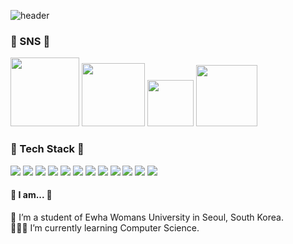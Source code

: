 ![header](https://capsule-render.vercel.app/api?type=waving&color=gradient&customColorList=0,3,6,9,0&height=250&section=header&text=Hyun's%20Github&fontSize=35&fontColor=FFFFFF&animation=fadeIn&fontAlignY=41)

<h3>🩷 SNS 🩷</h3>
<a href="https://www.instagram.com/hyun__ini/" target=" Instagram"><img src="https://img.shields.io/badge/Instagram-FF00BF?style=flat-square&logo=instagram&logoColor=white"/width=110></a> 
<a href="https://www.facebook.com/profile.php?id=100044179783207" target=" Facebook"><img src="https://img.shields.io/badge/Facebook-0080FF?style=flat-square&logo=facebook&logoColor=white"/width=101></a> 
<a href="https://velog.io/@ccomi/series" target=" Velog"><img src="https://img.shields.io/badge/Velog-01DFA5?style=flat-square&logo=Velog&logoColor=white"/width=74></a> 
<a href="https://www.youtube.com/channel/UCDFyLh6C-ZnTwW-_PeU-EcA" target=" youtube"><img src="https://img.shields.io/badge/Youtube-FF0000?style=flat-square&logo=youtube&logoColor=white"/width=98></a> 

<h3>💜 Tech Stack 💜</h3>
<div style="display:inline;"><img src="https://img.shields.io/badge/C-A8B9CC?style=for-the-badge&logo=c&logoColor=white"> 
<img src="https://img.shields.io/badge/JAVA-0489B1?style=for-the-badge&logo=Java&logoColor=white">
<img src="https://img.shields.io/badge/python-3776AB?style=for-the-badge&logo=python&logoColor=white">
<img src="https://img.shields.io/badge/MATLAB-FF8000?style=for-the-badge&logoColor=white"> 
<img src="https://img.shields.io/badge/html-E34F26?style=for-the-badge&logo=html5&logoColor=white">
<img src="https://img.shields.io/badge/CSS-1572B6?style=for-the-badge&logo=css3&logoColor=white">
<img src="https://img.shields.io/badge/JavaScript-F7DF1E?style=for-the-badge&logo=javascript&logoColor=white">
<img src="https://img.shields.io/badge/MySQL-4479A1?style=for-the-badge&logo=mysql&logoColor=white">
<img src="https://img.shields.io/badge/REACT-61DAFB?style=for-the-badge&logo=react&logoColor=white">
<img src="https://img.shields.io/badge/node.js-339933?style=for-the-badge&logo=nodedotjs&logoColor=white">
<img src="https://img.shields.io/badge/Firebase-FFCA28?style=for-the-badge&logo=firebase&logoColor=white">
  <img src="https://img.shields.io/badge/Flask-000000?style=for-the-badge&logo=flask&logoColor=white">
</div>


<h4>🩵 I am... 🩵</h4>
<p> 
  🏫 I’m a student of Ewha Womans University in Seoul, South Korea. <br>
  👩🏻‍💻 I’m currently learning Computer Science.
</p>




<!--Here are some ideas to get you started:
**hyuni0316/hyuni0316** is a ✨ _special_ ✨ repository because its `README.md` (this file) appears on your GitHub profile.
- 🔭 I’m currently working on ...8
- 🌱 I’m currently learning ...
- 👯 I’m looking to collaborate on ...
- 🤔 I’m looking for help with ...
- 💬 Ask me about ...
- 📫 How to reach me: ...
- 😄 Pronouns: ...
- ⚡ Fun fact: ...
-->

